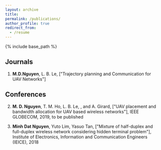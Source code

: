 ```yaml
---
layout: archive
title: 
permalink: /publications/
author_profile: true
redirect_from:
  - /resume
---
```


{% include base_path %}

Journals
---

1. **M.D.Nguyen**, L. B. Le, ["Trajectory planning and Communication for UAV Networks"]

Conferences
---

2. **M. D. Nguyen**, T. M. Ho, L. B. Le, , and A. Girard, ["UAV placement
and bandwidth allocation for UAV based wireless networks"], IEEE GLOBECOM, 2019, to be published


1. **Minh Dat Nguyen**, Yuto Lim, Yasuo Tan, ["Mixture of half-duplex and full-duplex wireless network considering hidden terminal problem"], Institute of Electronics, Information and Communication Engineers (IEICE), 2018

